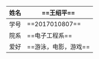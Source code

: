 | 姓名 | ==王绍平==           |
| :--- | -------------------- |
| 学号 | ==2017010807==       |
| 院系 | ==电子工程系==       |
| 爱好 | ==游泳，电影，游戏== |

